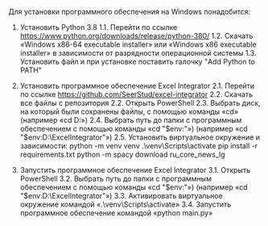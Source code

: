 Для установки программного обеспечения на Windows понадобится:
1. Установить Python 3.8
1.1. Перейти по ссылке https://www.python.org/downloads/release/python-380/
1.2. Скачать «Windows x86-64 executable installer» или «Windows x86 executable installer» в зависимости от разрядности операционной системы
1.3. Установить файл и при установке поставить галочку "Add Python to PATH"

2. Установить программное обеспечение Excel Integrator
2.1. Перейти по ссылке https://github.com/SeerStud/excel-integrator
2.2. Скачать все файлы с репозитория
2.2. Открыть PowerShell
2.3. Выбрать диск, на который были сохранены файлы, с помощью команды «cd» (например «cd D:»)
2.4. Выбрать путь до папки с программным обеспечением с помощью команды «cd "$env:"») (например «cd "$env:D:\ExcelIntegrator"»)
2.5. Установить виртуальное окружение и зависимости:
python -m venv venv
.\venv\Scripts\activate
pip install -r requirements.txt
python -m spacy download ru_core_news_lg

3. Запустить программное обеспечение Excel Integrator
3.1. Открыть PowerShell
3.2. Выбрать путь до папки с программным обеспечением с помощью команды «cd "$env:"») (например  «cd "$env:D:\ExcelIntegrator"»)
3.3. Активировать виртуальное окружение командой «.\venv\Scripts\activate»
3.4. Запустить программное обеспечение командой «python main.py»
